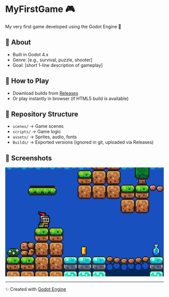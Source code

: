 # MyFirstGame 🎮
My very first game developed using the Godot Engine 🚀

## 🔹 About
- Built in Godot 4.x
- Genre: [e.g., survival, puzzle, shooter]
- Goal: [short 1-line description of gameplay]

## 🔹 How to Play
- Download builds from [Releases](../../releases)
- Or play instantly in browser (if HTML5 build is available)

## 🔹 Repository Structure
- `scenes/` → Game scenes
- `scripts/` → Game logic
- `assets/` → Sprites, audio, fonts
- `Builds/` → Exported versions (ignored in git, uploaded via Releases)

## 🔹 Screenshots
![Gameplay Screenshot](https://raw.githubusercontent.com/Meghana-M-Gowda/MyFirstGame/f6b362a7e3398c3e1dfacb0f74fe3de5061f9f0a/screenshot.png.png)

---
✨ Created with [Godot Engine](https://godotengine.org/)
